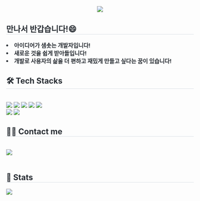 <div align= "center">
    <img src="https://capsule-render.vercel.app/api?type=waving&color=79a7c3&height=120&text=Hi!%20I'm%20Yoojin-Lee&animation=&fontColor=ffffff&fontSize=60" />
    </div>
    <div style="text-align: left;"> 
    <h2 style="border-bottom: 1px solid #d8dee4; color: #282d33;"> 만나서 반갑습니다!😄 </h2>  
    <div style="font-weight: 700; font-size: 15px; text-align: left; color: #282d33;"> <li> 아이디어가 샘솟는 개발자입니다!</li><li> 새로운 것을 쉽게 받아들입니다!</li><li> 개발로 사용자의 삶을 더 편하고 재밌게 만들고 싶다는 꿈이 있습니다! </div> 
    </div>
    <div style="text-align: left;">
    <h2 style="border-bottom: 1px solid #d8dee4; color: #282d33;"> 🛠️ Tech Stacks </h2> <br> 
    <div style="margin: ; text-align: left;" "text-align: left;"> <img src="https://img.shields.io/badge/Android-3DDC84?style=flat&logo=Android&logoColor=white">
          <img src="https://img.shields.io/badge/Flutter-02569B?style=flat&logo=Flutter&logoColor=white">
          <img src="https://img.shields.io/badge/Git-F05032?style=flat&logo=Git&logoColor=white">
          <img src="https://img.shields.io/badge/Notion-000000?style=flat&logo=Notion&logoColor=white">
          <img src="https://img.shields.io/badge/Discord-5865F2?style=flat&logo=Discord&logoColor=white">
          <br/><img src="https://img.shields.io/badge/Slack-4A154B?style=flat&logo=Slack&logoColor=white">
          <img src="https://img.shields.io/badge/Figma-F24E1E?style=flat&logo=Figma&logoColor=white">
          </div>
    </div>
    <div style="text-align: left;">
    <h2 style="border-bottom: 1px solid #d8dee4; color: #282d33;"> 🧑‍💻 Contact me </h2> <br> 
    <div style="text-align: left;"> <a href=https://velog.io/@peacemiller> <img src="https://img.shields.io/badge/Velog-20C997?style=flat&logo=Velog&logoColor=white&link=https://velog.io/@peacemiller"> </a>
          </div>  <br> 
    <div style="text-align: left;">  </div> 
    </div>
    <div style="text-align: left;"> 
    <h2 style="border-bottom: 1px solid #d8dee4; color: #282d33;"> 🏅 Stats </h2> <div style="text-align: left;"> <img src="https://github-readme-stats.vercel.app/api/top-langs/?username=Yoonjin-Lee&layout=compact&bg_color=180,000000,&title_color=000000&text_color=000000"
           /> </div> 
    </div>
    
